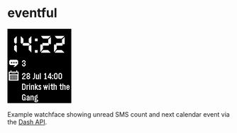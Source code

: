 # eventful

![](screenshots/basalt.png)

Example watchface showing unread SMS count and next calendar event via the 
[Dash API](https://github.com/C-D-Lewis/dash-api).
